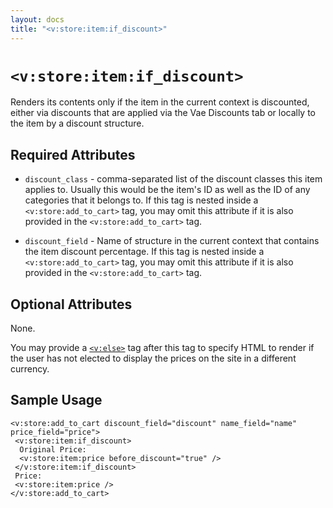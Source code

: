 ```yaml
---
layout: docs
title: "<v:store:item:if_discount>"
---
```


# `<v:store:item:if_discount>`

Renders its contents only if the item in the current context is
discounted, either via discounts that are applied via the Vae Discounts
tab or locally to the item by a discount structure.

## Required Attributes

-   `discount_class` - comma-separated list of the discount classes this
    item applies to. Usually this would be the item's ID as well as the
    ID of any categories that it belongs to. If this tag is nested
    inside a `<v:store:add_to_cart>` tag, you may omit this attribute if
    it is also provided in the `<v:store:add_to_cart>` tag.

-   `discount_field` - Name of structure in the current context that
    contains the item discount percentage. If this tag is nested inside
    a `<v:store:add_to_cart>` tag, you may omit this attribute if it is
    also provided in the `<v:store:add_to_cart>` tag.

## Optional Attributes

None.

You may provide a [`<v:else>`](/v_else/) tag after this tag to specify
HTML to render if the user has not elected to display the prices on the
site in a different currency.

## Sample Usage

    <v:store:add_to_cart discount_field="discount" name_field="name" price_field="price">
     <v:store:item:if_discount>
      Original Price: 
      <v:store:item:price before_discount="true" />
     </v:store:item:if_discount>
     Price:
     <v:store:item:price />
    </v:store:add_to_cart>
